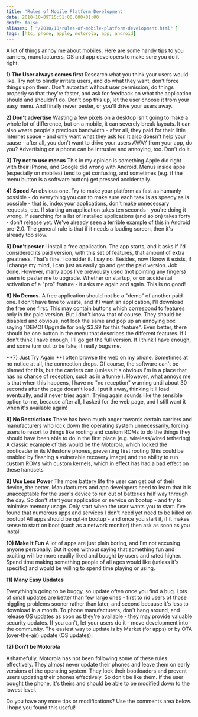 ```yaml
---
title: 'Rules of Mobile Platform Development'
date: 2010-10-09T15:51:00.000+01:00
draft: false
aliases: [ "/2010/10/rules-of-mobile-platform-development.html" ]
tags: [htc, phone, apple, motorola, app, android]
---
```


A lot of things annoy me about mobiles. Here are some handy tips to you carriers, manufacturers, OS and app developers to make sure you do it right.

**1) The User always comes first**
Research what you think your users would like. Try not to blindly irritate users, and do what they want, don't force things upon them. Don't autostart without user permission, do things properly so that they're faster, and ask for feedback on what the application should and shouldn't do. Don't pop this up, let the user choose it from your easy menu. And finally never pester, or you'll drive your users away.

**2) Don't advertise**
Wasting a few pixels on a desktop isn't going to make a whole lot of difference, but on a mobile, it can severely break layouts. It can also waste people's precious bandwidth - after all, they paid for their little Internet space - and only want what they ask for. It also doesn't help your cause - after all, you don't want to drive your users AWAY from your app, do you? Advertising on a phone can be intrusive and annoying, too. Don't do it.

**3) Try not to use menus**
This in my opinion is something Apple did right with their iPhone, and Google did wrong with Android. Menus inside apps (especially on mobiles) tend to get confusing, and sometimes (e.g. if the menu button is a software button) get pressed accidentally.

**4) Speed**
An obvious one. Try to make your platform as fast as humanly possible - do everything you can to make sure each task is as speedy as is possible - that is, index your applications, don't make unnecessary requests, etc. If starting an application takes ten seconds - you're doing it wrong. If searching for a list of installed applications (and so on) takes forty - don't release yet. We've already seen a terrible example of this in Android pre-2.0. The general rule is that if it needs a loading screen, then it's already too slow.

**5) Don't pester**
I install a free application. The app starts, and it asks if I'd considered its paid version, with this set of features, that amount of extra greatness. That's fine. I consider it. I say no. Besides, now I know it exists, if I change my mind, I can just as easily go and get the paid version. Job done. However, many apps I've previously used (not pointing any fingers) seem to pester me to upgrade. Whether on startup, or on accidental activation of a "pro" feature - it asks me again and again. This is no good!

**6) No Demos.**
A free application should not be a "demo" of another paid one. I don't have time to waste, and if I want an application, I'll download the free one first. This may contain buttons which correspond to features only in the paid version. But I don't know that of course. They should be disabled and obvious, not look the same and pop up an annoying box saying "DEMO! Upgrade for only $3.99 for this feature". Even better, there should be one button in the menu that describes the different features. If I don't think I have enough, I'll go get the full version. If I think I have enough, and some turn out to be fake, it really bugs me.

**7) Just Try Again
**I often browse the web on my phone. Sometimes at no notice at all, the connection drops. Of course, the software can't be blamed for this, but the carriers can (unless it's obvious I'm in a place that has no chance of reception, such as in a tunnel). However, what annoys me is that when this happens, I have no "no reception" warning until about 30 seconds after the page doesn't load. I put it away, thinking it'll load eventually, and it never tries again. Trying again sounds like the sensible option to me, because after all, I asked for the web page, and I still want it when it's available again!

**8) No Restrictions**
There has been much anger towards certain carriers and manufacturers who lock down the operating system unnecessarily, forcing users to resort to things like rooting and custom ROMs to do the things they should have been able to do in the first place (e.g. wireless/wired tethering). A classic example of this would be the Motorola, which locked the bootloader in its Milestone phones, preventing first rooting (this could be enabled by flashing a vulnerable recovery image) and the ability to run custom ROMs with custom kernels, which in effect has had a bad effect on these handsets

**9) Use Less Power**
The more battery life the user can get out of their device, the better. Manufacturers and app developers need to learn that it is unacceptable for the user's device to run out of batteries half way through the day. So don't start your application or service on bootup - and try to minimise memory usage. Only start when the user wants you to start. I've found that numerous apps and services I don't need yet need to be killed on bootup! All apps should be opt-in bootup - and once you start it, if it makes sense to start on boot (such as a network monitor) then ask as soon as you install.

**10) Make It Fun**
A lot of apps are just plain boring, and I'm not accusing anyone personally. But it goes without saying that something fun and exciting will be more readily liked and bought by users and rated higher. Spend time making something people of all ages would like (unless it's specific) and would be willing to spend time playing or using.



**11) Many Easy Updates**

Everything's going to be buggy, so update often once you find a bug. Lots of small updates are better than few large ones - first to rid users of those niggling problems sooner rather than later, and second because it's less to download in a month. To phone manufacturers, don't hang around, and release OS updates as soon as they're available - they may provide valuable security updates. If you can't, let your users do it - move development into the community. The easiest way to update is by Market (for apps) or by OTA (over-the-air) update (OS updates).



**12) Don't be Motorola**

Ashamefully, Motorola has not been following some of these rules effectively. They almost never update their phones and leave them on early versions of the operating system. They lock their bootloaders and prevent users updating their phones effectively. So don't be like them. If the user bought the phone, it's theirs and should be able to be modified down to the lowest level.



Do you have any more tips or modifications? Use the comments area below. I hope you found this useful!